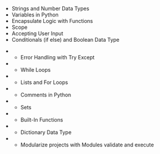 + Strings and Number Data Types
+ Variables in Python
+ Encapsulate Logic with Functions
+ Scope
+ Accepting User Input
+ Conditionals (if  else) and Boolean Data Type
- - Error Handling with Try  Except
- - While Loops
- - Lists and For Loops
- - Comments in Python
- - Sets
- - Built-In Functions
- - Dictionary Data Type
- - Modularize projects with Modules
validate and execute
